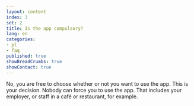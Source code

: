 ```yaml
---
layout: content
index: 3
set: 2
title: Is the app compulsory?
lang: en
categories:
- pl
- faq
published: true
showBreadCrumbs: true
showContact: true
---
```


No, you are free to choose whether or not you want to use the app. This is your decision. Nobody can force you to use the app. That includes your employer, or staff in a café or restaurant, for example.
